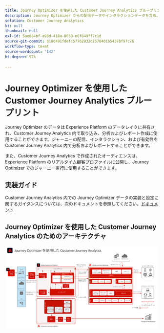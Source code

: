 ```yaml
---
title: Journey Optimizer を使用した Customer Journey Analytics ブループリント
description: Journey Optimizer からの配信データやインタラクションデータを含め、Customer Journey Analytics で、カスタマージャーニー全体のデータや顧客行動を統合し、分析します。
solution: Customer Journey Analytics
kt: null
thumbnail: null
exl-id: 5ae084bf-a98d-418a-8038-e6f849ff7c1d
source-git-commit: b18d491fdefc57762932d1570401b5437bf97c76
workflow-type: tm+mt
source-wordcount: '142'
ht-degree: 97%

---
```


# Journey Optimizer を使用した Customer Journey Analytics ブループリント

Journey Optimizer のデータは Experience Platform のデータレイクに共有され、Customer Journey Analytics 内で取り込み、分析およびレポート作成に使用することができます。ジャーニーの配信、インタラクション、および有効性を Customer Journey Analytics 内で分析およびレポートすることができます。

また、Customer Journey Analytics で作成されたオーディエンスは、Experience Platform のリアルタイム顧客プロファイルに公開し、Journey Optimizer でのジャーニー実行に使用することができます。

## 実装ガイド

Customer Journey Analytics 内での Journey Optimizer データの実装と設定に関するガイダンスについては、次のドキュメントを参照してください。[ドキュメント](https://experienceleague.adobe.com/docs/journey-optimizer/using/reporting/reports/sharing-overview.html?lang=ja)

## Journey Optimizer を使用した Customer Journey Analytics のためのアーキテクチャ

![アーキテクチャ図](assets/CJA_AJO.svg)
